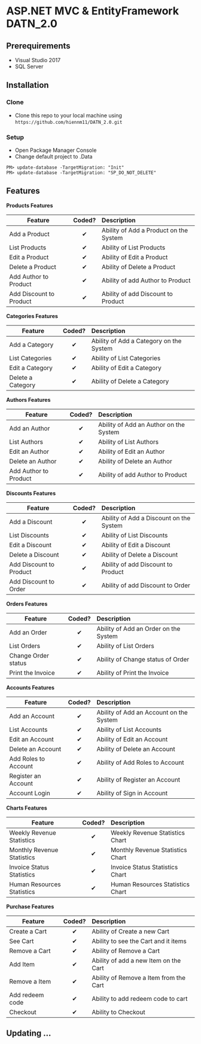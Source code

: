 # ASP.NET MVC & EntityFramework DATN_2.0 

## Prerequirements

* Visual Studio 2017
* SQL Server

## Installation
### Clone

- Clone this repo to your local machine using `https://github.com/hiennm11/DATN_2.0.git`

### Setup
- Open Package Manager Console 
- Change default project to .Data

```shell
PM> update-database -TargetMigration: "Init"
PM> update-database -TargetMigration: "SP_DO_NOT_DELETE"
```


## Features

<b>Products Features</b>

| Feature  |  Coded?       | Description  |
|----------|:-------------:|:-------------|
| Add a Product | &#10004; | Ability of Add a Product on the System |
| List Products | &#10004; | Ability of List Products |
| Edit a Product | &#10004; | Ability of Edit a Product |
| Delete a Product | &#10004; | Ability of Delete a Product |
| Add Author to Product | &#10004; | Ability of add Author to Product |
| Add Discount to Product | &#10004; | Ability of add Discount to Product |


<b>Categories Features</b>

| Feature  |  Coded?       | Description  |
|----------|:-------------:|:-------------|
| Add a Category | &#10004; | Ability of Add a Category on the System |
| List Categories | &#10004; | Ability of List Categories |
| Edit a Category | &#10004; | Ability of Edit a Category |
| Delete a Category | &#10004; | Ability of Delete a Category |


<b>Authors Features</b>

| Feature  |  Coded?       | Description  |
|----------|:-------------:|:-------------|
| Add an Author | &#10004; | Ability of Add an Author on the System |
| List Authors | &#10004; | Ability of List Authors |
| Edit an Author | &#10004; | Ability of Edit an Author |
| Delete an Author | &#10004; | Ability of Delete an Author |
| Add Author to Product | &#10004; | Ability of add Author to Product |


<b>Discounts Features</b>

| Feature  |  Coded?       | Description  |
|----------|:-------------:|:-------------|
| Add a Discount | &#10004; | Ability of Add a Discount on the System |
| List Discounts | &#10004; | Ability of List Discounts |
| Edit a Discount | &#10004; | Ability of Edit a Discount |
| Delete a Discount | &#10004; | Ability of Delete a Discount |
| Add Discount to Product | &#10004; | Ability of add Discount to Product |
| Add Discount to Order | &#10004; | Ability of add Discount to Order |


<b>Orders Features</b>

| Feature  |  Coded?       | Description  |
|----------|:-------------:|:-------------|
| Add an Order | &#10004; | Ability of Add an Order on the System |
| List Orders | &#10004; | Ability of List Orders |
| Change Order status | &#10004; | Ability of Change status of Order |
| Print the Invoice | &#10004; | Ability of Print the Invoice |


<b>Accounts Features</b>

| Feature  |  Coded?       | Description  |
|----------|:-------------:|:-------------|
| Add an Account | &#10004; | Ability of Add an Account on the System |
| List Accounts | &#10004; | Ability of List Accounts |
| Edit an Account | &#10004; | Ability of Edit an Account |
| Delete an Account | &#10004; | Ability of Delete an Account |
| Add Roles to Account | &#10004; | Ability of Add Roles to Account |
| Register an Account | &#10004; | Ability of Register an Account |
| Account Login | &#10004; | Ability of Sign in Account |


<b>Charts Features</b>

| Feature  |  Coded?       | Description  |
|----------|:-------------:|:-------------|
| Weekly Revenue Statistics | &#10004; | Weekly Revenue Statistics Chart |
| Monthly Revenue Statistics | &#10004; | Monthly Revenue Statistics Chart |
| Invoice Status Statistics | &#10004; | Invoice Status Statistics Chart |
| Human Resources Statistics | &#10004; | Human Resources Statistics Chart |


<b>Purchase Features</b>

| Feature  |  Coded?       | Description  |
|----------|:-------------:|:-------------|
| Create a Cart | &#10004; | Ability of Create a new Cart |
| See Cart | &#10004; | Ability to see the Cart and it items |
| Remove a Cart | &#10004; | Ability of Remove a Cart |
| Add Item | &#10004; | Ability of add a new Item on the Cart |
| Remove a Item | &#10004; | Ability of Remove a Item from the Cart |
| Add redeem code | &#10004; | Ability to add redeem code to cart |
| Checkout | &#10004; | Ability to Checkout |

## Updating ...
